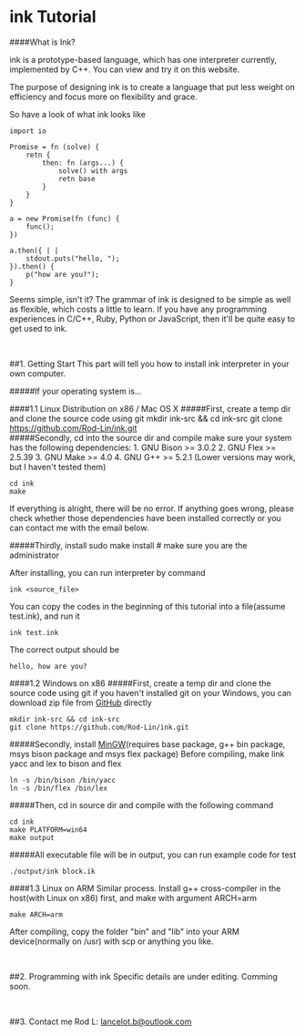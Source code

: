 ink Tutorial
===

####What is Ink?

ink is a prototype-based language, which has one interpreter currently, implemented by C++.
You can view and try it on this website.

The purpose of designing ink is to create a language that put less weight on efficiency and focus more on flexibility and grace.

So have a look of what ink looks like


	import io
	
	Promise = fn (solve) {
		retn {
			then: fn (args...) {
				solve() with args
				retn base
			}
		}
	}
	
	a = new Promise(fn (func) {
		func();
	})
	
	a.then({ | |
		stdout.puts("hello, ");
	}).then() {
		p("how are you?");
	}

Seems simple, isn't it?
The grammar of ink is designed to be simple as well as flexible, which costs a little to learn. If you have any programming experiences in C/C++, Ruby, Python or JavaScript, then it'll be quite easy to get used to ink.

<br>

##1. Getting Start
This part will tell you how to install ink interpreter in your own computer.

#####If your operating system is...


####1.1 Linux Distribution on x86 / Mac OS X
#####First, create a temp dir and clone the source code using git
	mkdir ink-src && cd ink-src
	git clone https://github.com/Rod-Lin/ink.git
<br>
#####Secondly, cd into the source dir and compile
make sure your system has the following dependencies:
	1. GNU Bison >= 3.0.2
	2. GNU Flex >= 2.5.39
	3. GNU Make >= 4.0
	4. GNU G++ >= 5.2.1
(Lower versions may work, but I haven't tested them)

	cd ink
	make

If everything is alright, there will be no error.
If anything goes wrong, please check whether those dependencies have been installed correctly or you can contact me with the email below.

#####Thirdly, install
	sudo make install # make sure you are the administrator

After installing, you can run interpreter by command

	ink <source_file>

You can copy the codes in the beginning of this tutorial into a file(assume test.ink), and run it

	ink test.ink

The correct output should be

	hello, how are you?

####1.2 Windows on x86
#####First, create a temp dir and clone the source code using git
if you haven't installed git on your Windows, you can download zip file from [GitHub](https://github.com/Rod-Lin/ink "ink") directly

	mkdir ink-src && cd ink-src
	git clone https://github.com/Rod-Lin/ink.git
	
#####Secondly, install [MinGW](http://www.mingw.org "MinGW")(requires base package, g++ bin package, msys bison package and msys flex package)
Before compiling, make link yacc and lex to bison and flex

	ln -s /bin/bison /bin/yacc
	ln -s /bin/flex /bin/lex
	
#####Then, cd in source dir and compile with the following command

	cd ink
	make PLATFORM=win64
	make output

#####All executable file will be in output, you can run example code for test

	./output/ink block.ik


####1.3 Linux on ARM
Similar process. Install g++ cross-compiler in the host(with Linux on x86) first, and make with argument ARCH=arm

	make ARCH=arm

After compiling, copy the folder "bin" and "lib" into your ARM device(normally on /usr) with scp or anything you like.

<br>

##2. Programming with ink
Specific details are under editing. Comming soon.

<br>

##3. Contact me
 Rod L: lancelot.b@outlook.com
